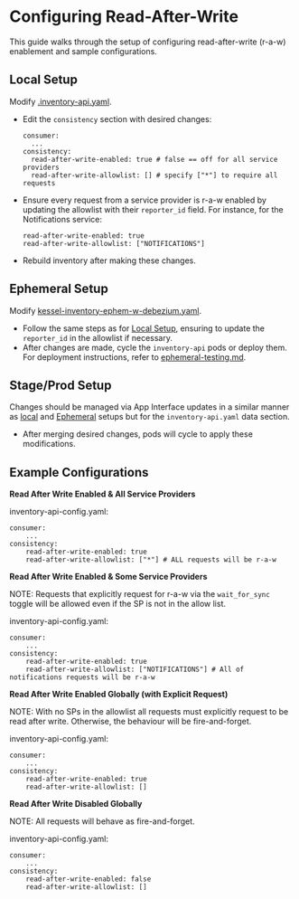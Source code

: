 # Configuring Read-After-Write 

This guide walks through the setup of configuring read-after-write (r-a-w) enablement and sample configurations.

## Local Setup 
Modify [.inventory-api.yaml](../.inventory-api.yaml).
   - Edit the `consistency` section with desired changes:
     ```shell
     consumer:
       ...
     consistency:
       read-after-write-enabled: true # false == off for all service providers
       read-after-write-allowlist: [] # specify ["*"] to require all requests
     ```
   - Ensure every request from a service provider is r-a-w enabled by updating the allowlist with their `reporter_id` field. For instance, for the Notifications service:
     ```shell
     read-after-write-enabled: true
     read-after-write-allowlist: ["NOTIFICATIONS"]
     ```
   - Rebuild inventory after making these changes.

## Ephemeral Setup
Modify [kessel-inventory-ephem-w-debezium.yaml](../deploy/kessel-inventory-ephem-w-debezium.yaml).
   - Follow the same steps as for [Local Setup](#local-setup), ensuring to update the `reporter_id` in the allowlist if necessary.
   - After changes are made, cycle the `inventory-api` pods or deploy them. For deployment instructions, refer to [ephemeral-testing.md](./ephemeral-testing.md).

## Stage/Prod Setup
 Changes should be managed via App Interface updates in a similar manner as [local](#local-setup) and [Ephemeral](#ephemeral-setup) setups but for the `inventory-api.yaml` data section.
   - After merging desired changes, pods will cycle to apply these modifications.


## Example Configurations
**Read After Write Enabled & All Service Providers**

inventory-api-config.yaml:
```shell
consumer:
    ...
consistency:
    read-after-write-enabled: true 
    read-after-write-allowlist: ["*"] # ALL requests will be r-a-w
```

**Read After Write Enabled & Some Service Providers**

NOTE: Requests that explicitly request for r-a-w via the `wait_for_sync` toggle will be allowed even if the SP is not in the allow list.

inventory-api-config.yaml:
```shell
consumer:
    ...
consistency:
    read-after-write-enabled: true 
    read-after-write-allowlist: ["NOTIFICATIONS"] # All of notifications requests will be r-a-w
```

**Read After Write Enabled Globally (with Explicit Request)**

NOTE: With no SPs in the allowlist all requests must explicitly request to be read after write. Otherwise, the behaviour will be fire-and-forget.

inventory-api-config.yaml:
```shell
consumer:
    ...
consistency:
    read-after-write-enabled: true 
    read-after-write-allowlist: []
```

**Read After Write Disabled Globally**

NOTE: All requests will behave as fire-and-forget.

inventory-api-config.yaml:
```shell
consumer:
    ...
consistency:
    read-after-write-enabled: false 
    read-after-write-allowlist: []
```